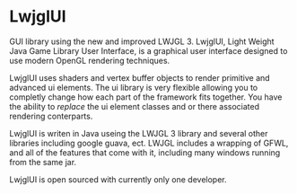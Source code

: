 # LwjglUI
GUI library using the new and improved LWJGL 3. LwjglUI, Light Weight Java Game Library User Interface, is a graphical user interface designed to use modern OpenGL rendering techniques.

LwjglUI uses shaders and vertex buffer objects to render primitive and advanced ui elements. The ui library is very flexible allowing you to completly change how each part of the framework fits together. You have the ability to *replace* the ui element classes and or there associated rendering conterparts. 

LwjglUI is writen in Java useing the LWJGL 3 library and several other libraries including google guava, ect. LWJGL includes a wrapping of GFWL, and all of the features that come with it, including many windows running from the same jar.

LwjglUI is open sourced with currently only one developer.
